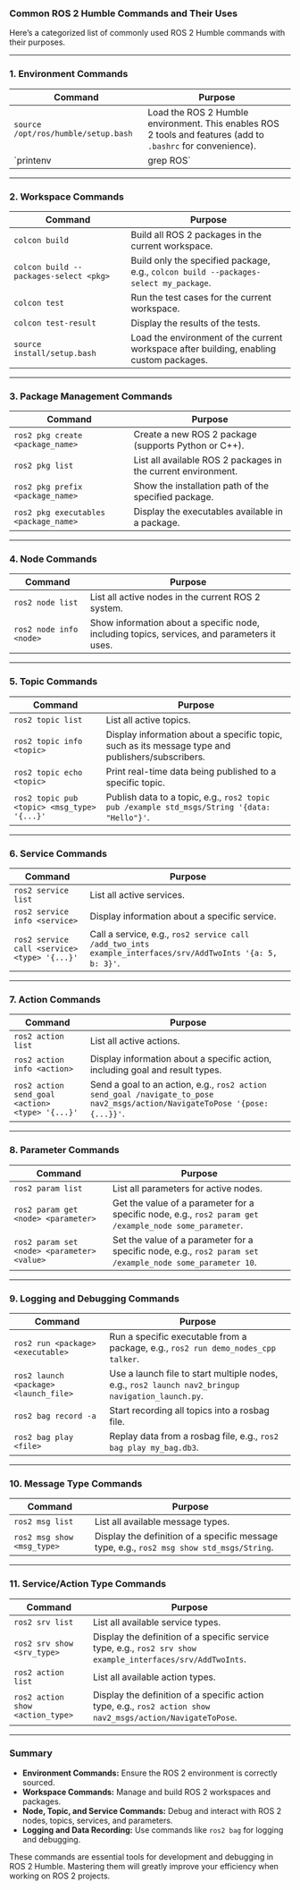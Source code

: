 ### **Common ROS 2 Humble Commands and Their Uses**

Here’s a categorized list of commonly used ROS 2 Humble commands with their purposes.

------

### **1. Environment Commands**

| **Command**                         | **Purpose**                                                  |
| ----------------------------------- | ------------------------------------------------------------ |
| `source /opt/ros/humble/setup.bash` | Load the ROS 2 Humble environment. This enables ROS 2 tools and features (add to `.bashrc` for convenience). |
| `printenv                           | grep ROS`                                                    |

------

### **2. Workspace Commands**

| **Command**                            | **Purpose**                                                  |
| -------------------------------------- | ------------------------------------------------------------ |
| `colcon build`                         | Build all ROS 2 packages in the current workspace.           |
| `colcon build --packages-select <pkg>` | Build only the specified package, e.g., `colcon build --packages-select my_package`. |
| `colcon test`                          | Run the test cases for the current workspace.                |
| `colcon test-result`                   | Display the results of the tests.                            |
| `source install/setup.bash`            | Load the environment of the current workspace after building, enabling custom packages. |

------

### **3. Package Management Commands**

| **Command**                           | **Purpose**                                                  |
| ------------------------------------- | ------------------------------------------------------------ |
| `ros2 pkg create <package_name>`      | Create a new ROS 2 package (supports Python or C++).         |
| `ros2 pkg list`                       | List all available ROS 2 packages in the current environment. |
| `ros2 pkg prefix <package_name>`      | Show the installation path of the specified package.         |
| `ros2 pkg executables <package_name>` | Display the executables available in a package.              |

------

### **4. Node Commands**

| **Command**             | **Purpose**                                                  |
| ----------------------- | ------------------------------------------------------------ |
| `ros2 node list`        | List all active nodes in the current ROS 2 system.           |
| `ros2 node info <node>` | Show information about a specific node, including topics, services, and parameters it uses. |

------

### **5. Topic Commands**

| **Command**                                 | **Purpose**                                                  |
| ------------------------------------------- | ------------------------------------------------------------ |
| `ros2 topic list`                           | List all active topics.                                      |
| `ros2 topic info <topic>`                   | Display information about a specific topic, such as its message type and publishers/subscribers. |
| `ros2 topic echo <topic>`                   | Print real-time data being published to a specific topic.    |
| `ros2 topic pub <topic> <msg_type> '{...}'` | Publish data to a topic, e.g., `ros2 topic pub /example std_msgs/String '{data: "Hello"}'`. |

------

### **6. Service Commands**

| **Command**                                  | **Purpose**                                                  |
| -------------------------------------------- | ------------------------------------------------------------ |
| `ros2 service list`                          | List all active services.                                    |
| `ros2 service info <service>`                | Display information about a specific service.                |
| `ros2 service call <service> <type> '{...}'` | Call a service, e.g., `ros2 service call /add_two_ints example_interfaces/srv/AddTwoInts '{a: 5, b: 3}'`. |

------

### **7. Action Commands**

| **Command**                                     | **Purpose**                                                  |
| ----------------------------------------------- | ------------------------------------------------------------ |
| `ros2 action list`                              | List all active actions.                                     |
| `ros2 action info <action>`                     | Display information about a specific action, including goal and result types. |
| `ros2 action send_goal <action> <type> '{...}'` | Send a goal to an action, e.g., `ros2 action send_goal /navigate_to_pose nav2_msgs/action/NavigateToPose '{pose: {...}}'`. |

------

### **8. Parameter Commands**

| **Command**                                 | **Purpose**                                                  |
| ------------------------------------------- | ------------------------------------------------------------ |
| `ros2 param list`                           | List all parameters for active nodes.                        |
| `ros2 param get <node> <parameter>`         | Get the value of a parameter for a specific node, e.g., `ros2 param get /example_node some_parameter`. |
| `ros2 param set <node> <parameter> <value>` | Set the value of a parameter for a specific node, e.g., `ros2 param set /example_node some_parameter 10`. |

------

### **9. Logging and Debugging Commands**

| **Command**                           | **Purpose**                                                  |
| ------------------------------------- | ------------------------------------------------------------ |
| `ros2 run <package> <executable>`     | Run a specific executable from a package, e.g., `ros2 run demo_nodes_cpp talker`. |
| `ros2 launch <package> <launch_file>` | Use a launch file to start multiple nodes, e.g., `ros2 launch nav2_bringup navigation_launch.py`. |
| `ros2 bag record -a`                  | Start recording all topics into a rosbag file.               |
| `ros2 bag play <file>`                | Replay data from a rosbag file, e.g., `ros2 bag play my_bag.db3`. |

------

### **10. Message Type Commands**

| **Command**                | **Purpose**                                                  |
| -------------------------- | ------------------------------------------------------------ |
| `ros2 msg list`            | List all available message types.                            |
| `ros2 msg show <msg_type>` | Display the definition of a specific message type, e.g., `ros2 msg show std_msgs/String`. |

------

### **11. Service/Action Type Commands**

| **Command**                      | **Purpose**                                                  |
| -------------------------------- | ------------------------------------------------------------ |
| `ros2 srv list`                  | List all available service types.                            |
| `ros2 srv show <srv_type>`       | Display the definition of a specific service type, e.g., `ros2 srv show example_interfaces/srv/AddTwoInts`. |
| `ros2 action list`               | List all available action types.                             |
| `ros2 action show <action_type>` | Display the definition of a specific action type, e.g., `ros2 action show nav2_msgs/action/NavigateToPose`. |

------

### **Summary**

- **Environment Commands:** Ensure the ROS 2 environment is correctly sourced.
- **Workspace Commands:** Manage and build ROS 2 workspaces and packages.
- **Node, Topic, and Service Commands:** Debug and interact with ROS 2 nodes, topics, services, and parameters.
- **Logging and Data Recording:** Use commands like `ros2 bag` for logging and debugging.

These commands are essential tools for development and debugging in ROS 2 Humble. Mastering them will greatly improve your efficiency when working on ROS 2 projects.
